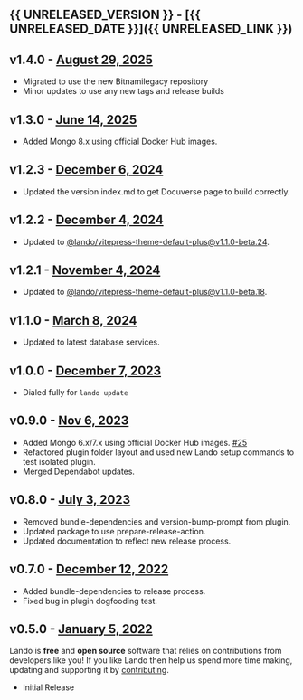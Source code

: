 ## {{ UNRELEASED_VERSION }} - [{{ UNRELEASED_DATE }}]({{ UNRELEASED_LINK }})

## v1.4.0 - [August 29, 2025](https://github.com/lando/mongo/releases/tag/v1.4.0)

* Migrated to use the new Bitnamilegacy repository
* Minor updates to use any new tags and release builds

## v1.3.0 - [June 14, 2025](https://github.com/lando/mongo/releases/tag/v1.3.0)

* Added Mongo 8.x using official Docker Hub images.

## v1.2.3 - [December 6, 2024](https://github.com/lando/mongo/releases/tag/v1.2.3)

* Updated the version index.md to get Docuverse page to build correctly.

## v1.2.2 - [December 4, 2024](https://github.com/lando/mongo/releases/tag/v1.2.2)

* Updated to [@lando/vitepress-theme-default-plus@v1.1.0-beta.24](https://github.com/lando/vitepress-theme-default-plus/releases/tag/v1.1.0-beta.24).

## v1.2.1 - [November 4, 2024](https://github.com/lando/mongo/releases/tag/v1.2.1)

* Updated to [@lando/vitepress-theme-default-plus@v1.1.0-beta.18](https://github.com/lando/vitepress-theme-default-plus/releases/tag/v1.1.0-beta.18).

## v1.1.0 - [March 8, 2024](https://github.com/lando/mongo/releases/tag/v1.1.0)
  * Updated to latest database services.

## v1.0.0 - [December 7, 2023](https://github.com/lando/mongo/releases/tag/v1.0.0)

* Dialed fully for `lando update`

## v0.9.0 - [Nov 6, 2023](https://github.com/lando/mongo/releases/tag/v0.9.0)

* Added Mongo 6.x/7.x using official Docker Hub images. [#25](https://github.com/lando/mongo/pull/25)
* Refactored plugin folder layout and used new Lando setup commands to test isolated plugin.
* Merged Dependabot updates.

## v0.8.0 - [July 3, 2023](https://github.com/lando/mongo/releases/tag/v0.8.0)

* Removed bundle-dependencies and version-bump-prompt from plugin.
* Updated package to use prepare-release-action.
* Updated documentation to reflect new release process.

## v0.7.0 - [December 12, 2022](https://github.com/lando/mongo/releases/tag/v0.7.0)

* Added bundle-dependencies to release process.
* Fixed bug in plugin dogfooding test.

## v0.5.0 - [January 5, 2022](https://github.com/lando/mongo/releases/tag/v0.0.0)

Lando is **free** and **open source** software that relies on contributions from developers like you! If you like Lando then help us spend more time making, updating and supporting it by [contributing](https://github.com/sponsors/lando).

* Initial Release
